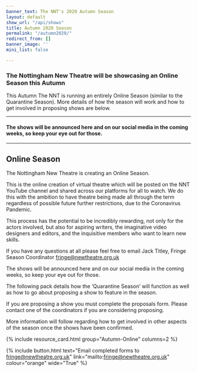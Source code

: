 ```yaml
---
banner_text: The NNT's 2020 Autumn Season
layout: default
show_url: "/api/shows"
title: Autumn 2020 Season
permalink: "/autumn2020/"
redirect_from: []
banner_image: ''
mini_list: false

---
```

### The Nottingham New Theatre will be showcasing an Online Season this Autumn

This Autumn The NNT is running an entirely Online Season (similar to the Quarantine Season). More details of how the season will work and how to get involved in proposing shows are below.

<hr>

#### The shows will be announced here and on our social media in the coming weeks, so keep your eye out for those.

<hr>

## Online Season

The Nottingham New Theatre is creating an Online Season.

This is the online creation of virtual theatre which will be posted on the NNT YouTube channel and shared across our platforms for all to watch. We do this with the ambition to have theatre being made all through the term regardless of possible future further restrictions, due to the Coronavirus Pandemic.

This process has the potential to be incredibly rewarding, not only for the actors involved, but also for aspiring writers, the imaginative video designers and editors, and the inquisitive members who want to learn new skills.

If you have any questions at all please feel free to email Jack Titley, Fringe Season Coordinator [fringe@newtheatre.org.uk](mailto:fringe@newtheatre.org.uk)

The shows will be announced here and on our social media in the coming weeks, so keep your eye out for those.

The following pack details how the ‘Quarantine Season’ will function as well as how to go about proposing a show to feature in the season.

If you are proposing a show you must complete the proposals form. Please contact one of the coordinators if you are considering proposing.

More information will follow regarding how to get involved in other aspects of the season once the shows have been confirmed.

{% include resource_card.html group="Autumn-Online" columns=2 %}

{% include button.html text="Email completed forms to fringe@newtheatre.org.uk" link="mailto:fringe@newtheatre.org.uk" colour="orange" wide="True" %}